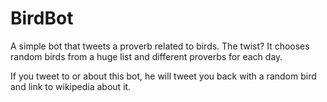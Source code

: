 # BirdBot
A simple bot that tweets a proverb related to birds. The twist? It
chooses random birds from a huge list and different proverbs for each
day.

If you tweet to or about this bot, he will tweet you back with a
random bird and link to wikipedia about it.
